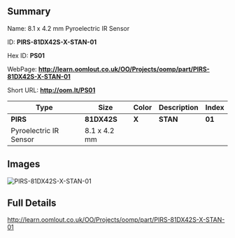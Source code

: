 

## Summary
 
Name:  8.1 x 4.2 mm Pyroelectric IR Sensor 

ID: __PIRS-81DX42S-X-STAN-01__

Hex ID: __PS01__

WebPage: __http://learn.oomlout.co.uk/OO/Projects/oomp/part/PIRS-81DX42S-X-STAN-01__

Short URL: __http://oom.lt/PS01__


| Type   | Size   | Color   | Description   | Index   |    
| ----- | ------   | ------   | -----   | ----   |    
| __PIRS__   					| __81DX42S__   					| __X__    						| __STAN__    					| __01__ |    
| Pyroelectric IR Sensor		| 8.1 x 4.2 mm	| 		| 	| 	|

## Images
![PIRS-81DX42S-X-STAN-01](http://oomlout.com/oomp-gen/parts/PIRS-81DX42S-X-STAN-01/PIRS-81DX42S-X-STAN-01_420.jpg)

## Full Details

 http://learn.oomlout.co.uk/OO/Projects/oomp/part/PIRS-81DX42S-X-STAN-01

